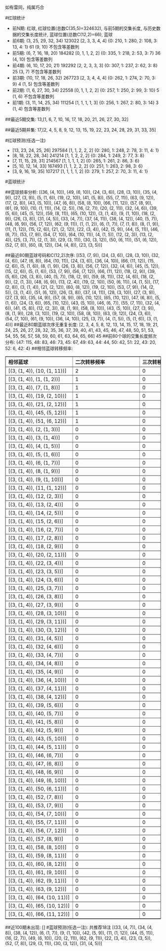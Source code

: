<!-- 
.. title: 大乐透11065期(2011-06-06)数据分析报告
.. slug: dlott-11065-2011-06-06-report
.. date: 2011-06-07 08:00:00 UTC+08:00
.. tags: Lottery
.. link: 
.. description: 
.. type: text
-->

如有雷同，纯属巧合

<!-- TEASER_END-->

#红球统计

- 前N期: 红球, 红球位置(总数C(35,5)=324632), 与前5期的交集长度, 与历史数据的交集长度统计, 蓝球位置(总数C(12,2)=66), 蓝球
- 前6期: (3, 25, 29, 32, 34) 123022 [2, 3, 3, 4, 4] {0: 210, 1: 280, 2: 108, 3: 13, 4: 1} 61 (9, 10) 不包含等差数列
- 前5期: (6, 7, 16, 18, 20) 184282 [0, 1, 1, 2, 2] {0: 335, 1: 218, 2: 53, 3: 7} 36 (4, 10) 包含等差数列
- 前4期: (6, 10, 17, 20, 21) 192292 [2, 2, 3, 3, 3] {0: 307, 1: 237, 2: 62, 3: 8} 25 (3, 7) 不包含等差数列
- 前3期: (10, 17, 18, 26, 32) 267723 [2, 3, 4, 4, 4] {0: 262, 1: 274, 2: 70, 3: 9} 4 (1, 5) 包含等差数列
- 前2期: (1, 6, 27, 30, 34) 22558 [0, 1, 1, 2, 2] {0: 257, 1: 250, 2: 99, 3: 10} 5 (1, 6) 不包含等差数列
- 前1期: (3, 11, 14, 25, 34) 111254 [1, 1, 1, 1, 3] {0: 256, 1: 267, 2: 80, 3: 14} 3 (1, 4) 包含等差数列

##最近5期交集:
13,[1, 6, 7, 10, 16, 17, 18, 20, 21, 26, 27, 30, 32]

##最近5期并集:
17,[2, 4, 5, 8, 9, 12, 13, 15, 19, 22, 23, 24, 28, 29, 31, 33, 35]

#红球预测(任选一注)

- [13, 23, 24, 25, 26] 297584 [1, 1, 2, 2, 2] {0: 280, 1: 248, 2: 78, 3: 11, 4: 1}
- [8, 18, 22, 28, 34] 241214 [1, 1, 2, 2, 2] {0: 284, 1: 249, 2: 77, 3: 8}
- [7, 11, 15, 29, 31] 214567 [1, 1, 1, 1, 2] {0: 265, 1: 261, 2: 86, 3: 6}
- [5, 10, 12, 14, 33] 167493 [1, 1, 2, 2, 2] {0: 251, 1: 263, 2: 98, 3: 6}
- [3, 9, 16, 19, 35] 107217 [1, 1, 1, 1, 2] {0: 279, 1: 257, 2: 70, 3: 11, 4: 1}

#蓝球统计

##蓝球频率分析:
[(36, (4, 10)), (49, (6, 10)), (24, (3, 6)), (28, (3, 10)), (35, (4, 9)), (27, (3, 9)), (5, (1, 6)), (19, (2, 10)), (41, (5, 8)), (55, (7, 11)), (63, (9, 12)), (17, (2, 8)), (43, (5, 10)), (47, (6, 8)), (58, (8, 10)), (66, (11, 12)), (57, (8, 9)), (61, (9, 10)), (10, (1, 11)), (14, (2, 5)), (16, (2, 7)), (20, (2, 11)), (32, (4, 6)), (39, (5, 6)), (45, (5, 12)), (59, (8, 11)), (65, (10, 12)), (3, (1, 4)), (9, (1, 10)), (18, (2, 9)), (26, (3, 8)), (31, (4, 5)), (33, (4, 7)), (37, (4, 11)), (38, (4, 12)), (40, (5, 7)), (48, (6, 9)), (56, (7, 12)), (62, (9, 11)), (1, (1, 2)), (6, (1, 7)), (7, (1, 8)), (8, (1, 9)), (11, (1, 12)), (15, (2, 6)), (21, (2, 12)), (22, (3, 4)), (42, (5, 9)), (44, (5, 11)), (46, (6, 7)), (53, (7, 9)), (54, (7, 10)), (64, (10, 11)), (4, (1, 5)), (12, (2, 3)), (13, (2, 4)), (25, (3, 7)), (2, (1, 3)), (29, (3, 11)), (30, (3, 12)), (50, (6, 11)), (51, (6, 12)), (52, (7, 8)), (60, (8, 12)), (34, (4, 8)), (23, (3, 5))]

##最近80期蓝球号码和C(12,2)次序:
[(53, (7, 9)), (24, (3, 6)), (28, (3, 10)), (32, (4, 6)), (47, (6, 8)), (64, (10, 11)), (24, (3, 6)), (36, (4, 10)), (66, (11, 12)), (15, (2, 6)), (5, (1, 6)), (8, (1, 9)), (26, (3, 8)), (56, (7, 12)), (32, (4, 6)), (45, (5, 12)), (15, (2, 6)), (5, (1, 6)), (53, (7, 9)), (56, (7, 12)), (66, (11, 12)), (18, (2, 9)), (39, (5, 6)), (26, (3, 8)), (40, (5, 7)), (18, (2, 9)), (59, (8, 11)), (32, (4, 6)), (18, (2, 9)), (2, (1, 3)), (48, (6, 9)), (13, (2, 4)), (19, (2, 10)), (50, (6, 11)), (4, (1, 5)), (17, (2, 8)), (3, (1, 4)), (21, (2, 12)), (60, (8, 12)), (19, (2, 10)), (53, (7, 9)), (14, (2, 5)), (3, (1, 4)), (51, (6, 12)), (26, (3, 8)), (37, (4, 11)), (28, (3, 10)), (27, (3, 9)), (27, (3, 9)), (35, (4, 9)), (57, (8, 9)), (65, (10, 12)), (65, (10, 12)), (47, (6, 8)), (5, (1, 6)), (24, (3, 6)), (65, (10, 12)), (43, (5, 10)), (46, (6, 7)), (55, (7, 11)), (32, (4, 6)), (41, (5, 8)), (12, (2, 3)), (8, (1, 9)), (58, (8, 10)), (43, (5, 10)), (27, (3, 9)), (8, (1, 9)), (28, (3, 10)), (19, (2, 10)), (58, (8, 10)), (63, (9, 12)), (24, (3, 6)), (54, (7, 10)), (61, (9, 10)), (36, (4, 10)), (25, (3, 7)), (4, (1, 5)), (5, (1, 6)), (3, (1, 4))]
##最近80期蓝球次序无重复长度:
[2, 3, 4, 5, 8, 12, 13, 14, 15, 17, 18, 19, 21, 24, 25, 26, 27, 28, 32, 35, 36, 37, 39, 40, 41, 43, 45, 46, 47, 48, 50, 51, 53, 54, 55, 56, 57, 58, 59, 60, 61, 63, 64, 65, 66] 45
##前80个球的交集长度频次分布:
{47: 115, 48: 83, 46: 73, 45: 67, 49: 63, 44: 44, 50: 42, 51: 22, 43: 20, 52: 6, 42: 4}
##相邻蓝球转移频率:
<table border="1" class="table table-striped dataframe">
  <thead>
    <tr style="text-align: left;">
      <th style="min-width: 200px;">相邻蓝球</th>
      <th style="min-width: 200px;">二次转移频率</th>
      <th style="min-width: 200px;">三次转移频率</th>
    </tr>
  </thead>
  <tbody>
    <tr>
      <td>  [(3, (1, 4)), (10, (1, 11))]</td>
      <td> 2</td>
      <td> 0</td>
    </tr>
    <tr>
      <td>    [(3, (1, 4)), (1, (1, 2))]</td>
      <td> 1</td>
      <td> 0</td>
    </tr>
    <tr>
      <td>    [(3, (1, 4)), (7, (1, 8))]</td>
      <td> 1</td>
      <td> 0</td>
    </tr>
    <tr>
      <td>  [(3, (1, 4)), (19, (2, 10))]</td>
      <td> 1</td>
      <td> 0</td>
    </tr>
    <tr>
      <td>  [(3, (1, 4)), (21, (2, 12))]</td>
      <td> 1</td>
      <td> 0</td>
    </tr>
    <tr>
      <td>  [(3, (1, 4)), (45, (5, 12))]</td>
      <td> 1</td>
      <td> 0</td>
    </tr>
    <tr>
      <td>  [(3, (1, 4)), (51, (6, 12))]</td>
      <td> 1</td>
      <td> 0</td>
    </tr>
    <tr>
      <td>    [(3, (1, 4)), (2, (1, 3))]</td>
      <td> 0</td>
      <td> 0</td>
    </tr>
    <tr>
      <td>    [(3, (1, 4)), (3, (1, 4))]</td>
      <td> 0</td>
      <td> 0</td>
    </tr>
    <tr>
      <td>    [(3, (1, 4)), (4, (1, 5))]</td>
      <td> 0</td>
      <td> 0</td>
    </tr>
    <tr>
      <td>    [(3, (1, 4)), (5, (1, 6))]</td>
      <td> 0</td>
      <td> 0</td>
    </tr>
    <tr>
      <td>    [(3, (1, 4)), (6, (1, 7))]</td>
      <td> 0</td>
      <td> 0</td>
    </tr>
    <tr>
      <td>    [(3, (1, 4)), (8, (1, 9))]</td>
      <td> 0</td>
      <td> 0</td>
    </tr>
    <tr>
      <td>   [(3, (1, 4)), (9, (1, 10))]</td>
      <td> 0</td>
      <td> 0</td>
    </tr>
    <tr>
      <td>  [(3, (1, 4)), (11, (1, 12))]</td>
      <td> 0</td>
      <td> 0</td>
    </tr>
    <tr>
      <td>   [(3, (1, 4)), (12, (2, 3))]</td>
      <td> 0</td>
      <td> 0</td>
    </tr>
    <tr>
      <td>   [(3, (1, 4)), (13, (2, 4))]</td>
      <td> 0</td>
      <td> 0</td>
    </tr>
    <tr>
      <td>   [(3, (1, 4)), (14, (2, 5))]</td>
      <td> 0</td>
      <td> 0</td>
    </tr>
    <tr>
      <td>   [(3, (1, 4)), (15, (2, 6))]</td>
      <td> 0</td>
      <td> 0</td>
    </tr>
    <tr>
      <td>   [(3, (1, 4)), (16, (2, 7))]</td>
      <td> 0</td>
      <td> 0</td>
    </tr>
    <tr>
      <td>   [(3, (1, 4)), (17, (2, 8))]</td>
      <td> 0</td>
      <td> 0</td>
    </tr>
    <tr>
      <td>   [(3, (1, 4)), (18, (2, 9))]</td>
      <td> 0</td>
      <td> 0</td>
    </tr>
    <tr>
      <td>  [(3, (1, 4)), (20, (2, 11))]</td>
      <td> 0</td>
      <td> 0</td>
    </tr>
    <tr>
      <td>   [(3, (1, 4)), (22, (3, 4))]</td>
      <td> 0</td>
      <td> 0</td>
    </tr>
    <tr>
      <td>   [(3, (1, 4)), (23, (3, 5))]</td>
      <td> 0</td>
      <td> 0</td>
    </tr>
    <tr>
      <td>   [(3, (1, 4)), (24, (3, 6))]</td>
      <td> 0</td>
      <td> 0</td>
    </tr>
    <tr>
      <td>   [(3, (1, 4)), (25, (3, 7))]</td>
      <td> 0</td>
      <td> 0</td>
    </tr>
    <tr>
      <td>   [(3, (1, 4)), (26, (3, 8))]</td>
      <td> 0</td>
      <td> 0</td>
    </tr>
    <tr>
      <td>   [(3, (1, 4)), (27, (3, 9))]</td>
      <td> 0</td>
      <td> 0</td>
    </tr>
    <tr>
      <td>  [(3, (1, 4)), (28, (3, 10))]</td>
      <td> 0</td>
      <td> 0</td>
    </tr>
    <tr>
      <td>  [(3, (1, 4)), (29, (3, 11))]</td>
      <td> 0</td>
      <td> 0</td>
    </tr>
    <tr>
      <td>  [(3, (1, 4)), (30, (3, 12))]</td>
      <td> 0</td>
      <td> 0</td>
    </tr>
    <tr>
      <td>   [(3, (1, 4)), (31, (4, 5))]</td>
      <td> 0</td>
      <td> 0</td>
    </tr>
    <tr>
      <td>   [(3, (1, 4)), (32, (4, 6))]</td>
      <td> 0</td>
      <td> 0</td>
    </tr>
    <tr>
      <td>   [(3, (1, 4)), (33, (4, 7))]</td>
      <td> 0</td>
      <td> 0</td>
    </tr>
    <tr>
      <td>   [(3, (1, 4)), (34, (4, 8))]</td>
      <td> 0</td>
      <td> 0</td>
    </tr>
    <tr>
      <td>   [(3, (1, 4)), (35, (4, 9))]</td>
      <td> 0</td>
      <td> 0</td>
    </tr>
    <tr>
      <td>  [(3, (1, 4)), (36, (4, 10))]</td>
      <td> 0</td>
      <td> 0</td>
    </tr>
    <tr>
      <td>  [(3, (1, 4)), (37, (4, 11))]</td>
      <td> 0</td>
      <td> 0</td>
    </tr>
    <tr>
      <td>  [(3, (1, 4)), (38, (4, 12))]</td>
      <td> 0</td>
      <td> 0</td>
    </tr>
    <tr>
      <td>   [(3, (1, 4)), (39, (5, 6))]</td>
      <td> 0</td>
      <td> 0</td>
    </tr>
    <tr>
      <td>   [(3, (1, 4)), (40, (5, 7))]</td>
      <td> 0</td>
      <td> 0</td>
    </tr>
    <tr>
      <td>   [(3, (1, 4)), (41, (5, 8))]</td>
      <td> 0</td>
      <td> 0</td>
    </tr>
    <tr>
      <td>   [(3, (1, 4)), (42, (5, 9))]</td>
      <td> 0</td>
      <td> 0</td>
    </tr>
    <tr>
      <td>  [(3, (1, 4)), (43, (5, 10))]</td>
      <td> 0</td>
      <td> 0</td>
    </tr>
    <tr>
      <td>  [(3, (1, 4)), (44, (5, 11))]</td>
      <td> 0</td>
      <td> 0</td>
    </tr>
    <tr>
      <td>   [(3, (1, 4)), (46, (6, 7))]</td>
      <td> 0</td>
      <td> 0</td>
    </tr>
    <tr>
      <td>   [(3, (1, 4)), (47, (6, 8))]</td>
      <td> 0</td>
      <td> 0</td>
    </tr>
    <tr>
      <td>   [(3, (1, 4)), (48, (6, 9))]</td>
      <td> 0</td>
      <td> 0</td>
    </tr>
    <tr>
      <td>  [(3, (1, 4)), (49, (6, 10))]</td>
      <td> 0</td>
      <td> 0</td>
    </tr>
    <tr>
      <td>  [(3, (1, 4)), (50, (6, 11))]</td>
      <td> 0</td>
      <td> 0</td>
    </tr>
    <tr>
      <td>   [(3, (1, 4)), (52, (7, 8))]</td>
      <td> 0</td>
      <td> 0</td>
    </tr>
    <tr>
      <td>   [(3, (1, 4)), (53, (7, 9))]</td>
      <td> 0</td>
      <td> 0</td>
    </tr>
    <tr>
      <td>  [(3, (1, 4)), (54, (7, 10))]</td>
      <td> 0</td>
      <td> 0</td>
    </tr>
    <tr>
      <td>  [(3, (1, 4)), (55, (7, 11))]</td>
      <td> 0</td>
      <td> 0</td>
    </tr>
    <tr>
      <td>  [(3, (1, 4)), (56, (7, 12))]</td>
      <td> 0</td>
      <td> 0</td>
    </tr>
    <tr>
      <td>   [(3, (1, 4)), (57, (8, 9))]</td>
      <td> 0</td>
      <td> 0</td>
    </tr>
    <tr>
      <td>  [(3, (1, 4)), (58, (8, 10))]</td>
      <td> 0</td>
      <td> 0</td>
    </tr>
    <tr>
      <td>  [(3, (1, 4)), (59, (8, 11))]</td>
      <td> 0</td>
      <td> 0</td>
    </tr>
    <tr>
      <td>  [(3, (1, 4)), (60, (8, 12))]</td>
      <td> 0</td>
      <td> 0</td>
    </tr>
    <tr>
      <td>  [(3, (1, 4)), (61, (9, 10))]</td>
      <td> 0</td>
      <td> 0</td>
    </tr>
    <tr>
      <td>  [(3, (1, 4)), (62, (9, 11))]</td>
      <td> 0</td>
      <td> 0</td>
    </tr>
    <tr>
      <td>  [(3, (1, 4)), (63, (9, 12))]</td>
      <td> 0</td>
      <td> 0</td>
    </tr>
    <tr>
      <td> [(3, (1, 4)), (64, (10, 11))]</td>
      <td> 0</td>
      <td> 0</td>
    </tr>
    <tr>
      <td> [(3, (1, 4)), (65, (10, 12))]</td>
      <td> 0</td>
      <td> 0</td>
    </tr>
    <tr>
      <td> [(3, (1, 4)), (66, (11, 12))]</td>
      <td> 0</td>
      <td> 0</td>
    </tr>
  </tbody>
</table>
##近100期未出现:
[]
#蓝球预测(任选一注):
共推荐18注
[(33, (4, 7)), (34, (4, 8)), (38, (4, 12)), (6, (1, 7)), (9, (1, 10)), (42, (5, 9)), (11, (1, 12)), (44, (5, 11)), (16, (2, 7)), (49, (6, 10)), (20, (2, 11)), (62, (9, 11)), (22, (3, 4)), (23, (3, 5)), (52, (7, 8)), (29, (3, 11)), (30, (3, 12)), (31, (4, 5))]


